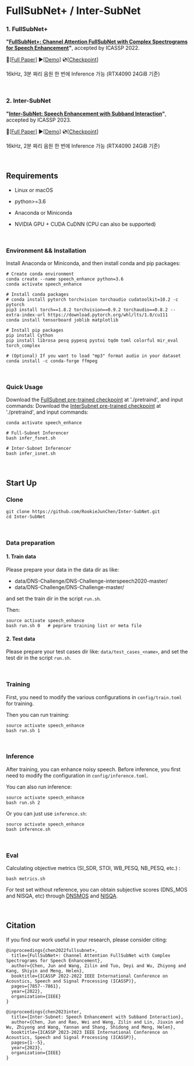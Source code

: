 
# FullSubNet+ / Inter-SubNet

### 1. FullSubNet+

**"[FullSubNet+: Channel Attention FullSubNet with Complex Spectrograms for Speech Enhancement](https://arxiv.org/abs/2203.12188)"**,  accepted by ICASSP 2022.

📜[[Full Paper](https://arxiv.org/abs/2203.12188)] ▶[[Demo](https://hit-thusz-rookiecj.github.io/fullsubnet-plus.github.io/)] 💿[[Checkpoint](https://drive.google.com/file/d/1UJSt1G0P_aXry-u79LLU_l9tCnNa2u7C/view)]

16kHz, 3분 짜리 음원 한 번에 Inference 가능 (RTX4090 24GiB 기준)

<br/>

### 2. Inter-SubNet

**"[Inter-SubNet: Speech Enhancement with Subband Interaction](https://arxiv.org/abs/2305.05599)"**,  accepted by ICASSP 2023.

📜[[Full Paper](https://arxiv.org/abs/2305.05599)] ▶[[Demo](https://rookiejunchen.github.io/Inter-SubNet_demo/)] 💿[[Checkpoint](https://drive.google.com/file/d/1j9jdXRxPhXLE93XlYppCQtcOqMOJNjdt/view?usp=share_link)]

16kHz, 2분 짜리 음원 한 번에 Inference 가능 (RTX4090 24GiB 기준)

<br/>

## Requirements

- Linux or macOS 

- python>=3.6

- Anaconda or Miniconda

- NVIDIA GPU + CUDA CuDNN (CPU can also be supported)

<br/>

### Environment && Installation

Install Anaconda or Miniconda, and then install conda and pip packages:

```shell
# Create conda environment
conda create --name speech_enhance python=3.6
conda activate speech_enhance

# Install conda packages
# conda install pytorch torchvision torchaudio cudatoolkit=10.2 -c pytorch
pip3 install torch==1.8.2 torchvision==0.9.2 torchaudio==0.8.2 --extra-index-url https://download.pytorch.org/whl/lts/1.8/cu111
conda install tensorboard joblib matplotlib

# Install pip packages
pip install Cython
pip install librosa pesq pypesq pystoi tqdm toml colorful mir_eval torch_complex

# (Optional) If you want to load "mp3" format audio in your dataset
conda install -c conda-forge ffmpeg
```

<br/>

### Quick Usage
Download the [FullSubnet pre-trained checkpoint](https://drive.google.com/file/d/1UJSt1G0P_aXry-u79LLU_l9tCnNa2u7C/view) at './pretraind', and input commands:
Download the [InterSubnet pre-trained checkpoint](https://drive.google.com/file/d/1j9jdXRxPhXLE93XlYppCQtcOqMOJNjdt/view?usp=share_link) at './pretraind', and input commands:

```shell
conda activate speech_enhance

# Full-Subnet Inferencer
bash infer_fsnet.sh

# Inter-Subnet Inferencer
bash infer_isnet.sh
```

<br/> 

## Start Up

### Clone

```shell
git clone https://github.com/RookieJunChen/Inter-SubNet.git
cd Inter-SubNet
```

<br/>

### Data preparation

#### 1. Train data

Please prepare your data in the data dir as like:

- data/DNS-Challenge/DNS-Challenge-interspeech2020-master/
- data/DNS-Challenge/DNS-Challenge-master/

and set the train dir in the script `run.sh`.

Then:

```shell
source activate speech_enhance
bash run.sh 0   # peprare training list or meta file
```

#### 2. Test data

Please prepare your test cases dir like: `data/test_cases_<name>`, and set the test dir in the script `run.sh`.

<br/>

### Training

First, you need to modify the various configurations in `config/train.toml` for training.

Then you can run training:

```shell
source activate speech_enhance
bash run.sh 1   
```

<br/>

### Inference

After training, you can enhance noisy speech.  Before inference, you first need to modify the configuration in `config/inference.toml`.

You can also run inference:

```shell
source activate speech_enhance
bash run.sh 2
```

Or you can just use `inference.sh`:

```shell
source activate speech_enhance
bash inference.sh
```

<br/>

### Eval

Calculating objective metrics (SI_SDR, STOI, WB_PESQ, NB_PESQ, etc.) :

```shell
bash metrics.sh
```

For test set without reference, you can obtain subjective scores (DNS_MOS and  NISQA, etc) through [DNSMOS](https://github.com/RookieJunChen/dns_mos_calculate) and [NISQA](https://github.com/RookieJunChen/my_NISQA).

<br/>

## Citation
If you find our work useful in your research, please consider citing:
```
@inproceedings{chen2022fullsubnet+,
  title={FullSubNet+: Channel Attention FullSubNet with Complex Spectrograms for Speech Enhancement},
  author={Chen, Jun and Wang, Zilin and Tuo, Deyi and Wu, Zhiyong and Kang, Shiyin and Meng, Helen},
  booktitle={ICASSP 2022-2022 IEEE International Conference on Acoustics, Speech and Signal Processing (ICASSP)},
  pages={7857--7861},
  year={2022},
  organization={IEEE}
}

@inproceedings{chen2023inter,
  title={Inter-Subnet: Speech Enhancement with Subband Interaction},
  author={Chen, Jun and Rao, Wei and Wang, Zilin and Lin, Jiuxin and Wu, Zhiyong and Wang, Yannan and Shang, Shidong and Meng, Helen},
  booktitle={ICASSP 2023-2023 IEEE International Conference on Acoustics, Speech and Signal Processing (ICASSP)},
  pages={1--5},
  year={2023},
  organization={IEEE}
}
```
